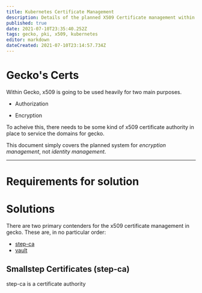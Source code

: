 ```yaml
---
title: Kubernetes Certificate Management
description: Details of the planned X509 Certificate management within Gecko
published: true
date: 2021-07-10T23:35:40.252Z
tags: gecko, pki, x509, kubernetes
editor: markdown
dateCreated: 2021-07-10T23:14:57.734Z
---
```


# Gecko's Certs
Within Gecko, x509 is going to be used heavily for two main purposes.

- Authorization

- Encryption

To acheive this, there needs to be some kind of x509 certificate authority in place to service the domains for gecko.

This document simply covers the planned system for *encryption management*, not *identity management*.

---

# Requirements for solution

# Solutions

There are two primary contenders for the x509 certificate management in gecko. These are, in no particular order:

- [step-ca](https://github.com/smallstep/certificates)
- [vault](https://github.com/hashicorp/vault)

## Smallstep Certificates (step-ca)

step-ca is a certificate authority